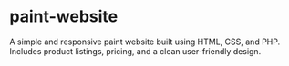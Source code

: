 # paint-website
A simple and responsive paint website built using HTML, CSS, and PHP.   Includes product listings, pricing, and a clean user-friendly design.  
